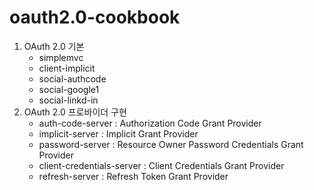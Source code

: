 # oauth2.0-cookbook

1. OAuth 2.0 기본
    - simplemvc
    - client-implicit
    - social-authcode
    - social-google1
    - social-linkd-in
2. OAuth 2.0 프로바이더 구현
    - auth-code-server : Authorization Code Grant Provider
    - implicit-server : Implicit Grant Provider
    - password-server : Resource Owner Password Credentials Grant Provider
    - client-credentials-server : Client Credentials Grant Provider
    - refresh-server : Refresh Token Grant Provider